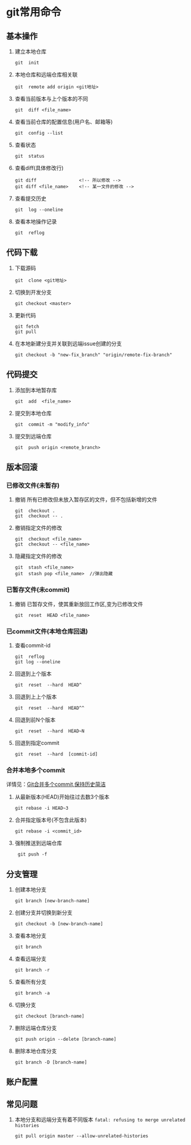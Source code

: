 # git常用命令  

## 基本操作

1. 建立本地仓库

    ```git
    git  init
    ```

2. 本地仓库和远端仓库相关联

    ```git
    git  remote add origin <git地址>
    ```

3. 查看当前版本与上个版本的不同

    ```git
    git  diff <file_name>
    ```

4. 查看当前仓库的配置信息(用户名、邮箱等)

    ```git
    git  config --list
    ```

5. 查看状态

    ```git
    git  status
    ```

6. 查看diff(具体修改行)

    ```git
    git diff                <!-- 所以修改 -->
    git diff <file_name>    <!-- 某一文件的修改 -->
    ```

7. 查看提交历史

    ```git
    git  log --oneline
    ```

8. 查看本地操作记录

    ```git
    git  reflog
    ```

## 代码下载

1. 下载源码

    ```git
    git  clone <git地址>
    ```

2. 切换到开发分支

    ```git
    git checkout <master>
    ```

3. 更新代码

    ```git
    git fetch
    git pull
    ```

4. 在本地新建分支并关联到远端issue创建的分支

    ```git
    git checkout -b "new-fix_branch" "origin/remote-fix-branch"
    ```

## 代码提交

1. 添加到本地暂存库

    ```git
    git  add  <file_name>
    ```

2. 提交到本地仓库

    ```git
    git  commit -m "modify_info"
    ```

3. 提交到远端仓库

    ```git
    git  push origin <remote_branch>
    ```

## 版本回滚

### 已修改文件(未暂存)

1. 撤销 所有已修改但未放入暂存区的文件，但不包括新增的文件

    ```git
    git  checkout .
    git  checkout -- .
    ```

2. 撤销指定文件的修改

    ```git
    git  checkout <file_name>
    git  checkout -- <file_name>
    ```

3. 隐藏指定文件的修改

    ```git
    git  stash <file_name>
    git  stash pop <file_name>  //弹出隐藏
    ```

### 已暂存文件(未commit)

1. 撤销 已暂存文件，使其重新放回工作区,变为已修改文件

    ```git
    git  reset  HEAD <file_name>
    ```

### 已commit文件(本地仓库回退)

1. 查看commit-id

    ```git
    git  reflog
    git log --oneline
    ```

2. 回退到上个版本

    ```git
    git  reset  --hard  HEAD^
    ```

3. 回退到上上个版本

    ```git
    git  reset  --hard  HEAD^^
    ```

4. 回退到前N个版本

    ```git
    git  reset  --hard  HEAD~N
    ```

5. 回退到指定commit

    ```git
    git  reset  --hard  [commit-id]
    ```

### 合并本地多个commit

详情见：[Git合并多个commit,保持历史简洁](https://cloud.tencent.com/developer/article/1690638)

1. 从最新版本(HEAD)开始往过去数3个版本

    ```git
    git rebase -i HEAD~3
    ```

2. 合并指定版本号(不包含此版本)

    ```git
    git rebase -i <commit_id>
    ```

3. 强制推送到远端仓库

   ```git
    git push -f
    ```

## 分支管理

1. 创建本地分支

    ```git
    git branch [new-branch-name]
    ```

2. 创建分支并切换到新分支

    ```git
    git checkout -b [new-branch-name]
    ```

3. 查看本地分支

    ```git
    git branch
    ```

4. 查看远端分支

    ```git
    git branch -r
    ```

5. 查看所有分支

    ```git
    git branch -a
    ```

6. 切换分支

    ```git
    git checkout [branch-name]
    ```

7. 删除远端仓库分支

    ```git
    git push origin --delete [branch-name]
    ```

8. 删除本地仓库分支

    ```git
    git branch -D [branch-name]
    ```

## 账户配置

## 常见问题

1. 本地分支和远端分支有着不同版本 `fatal: refusing to merge unrelated histories`  

    ```git
    git pull origin master --allow-unrelated-histories
    ```  
